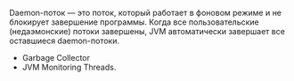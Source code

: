 Daemon-поток — это поток, который работает в фоновом режиме и не блокирует завершение программы. Когда все пользовательские (недаэмонские) потоки завершены, JVM автоматически завершает все оставшиеся daemon-потоки. 

- Garbage Collector
- JVM Monitoring Threads.